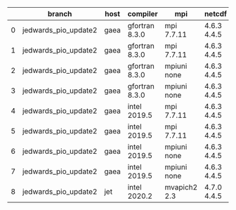 |    | branch               | host   | compiler       | mpi          | netcdf      | o_g   | os     | build   | u_pass   | u_fail   | s_pass   | s_fail   | e_pass   | e_fail   | nuopc_pass   | nuopc_fail   | artifacts_hash                                                                                                                                                    | modified                   |
|----|----------------------|--------|----------------|--------------|-------------|-------|--------|---------|----------|----------|----------|----------|----------|----------|--------------|--------------|-------------------------------------------------------------------------------------------------------------------------------------------------------------------|----------------------------|
|  0 | jedwards_pio_update2 | gaea   | gfortran 8.3.0 | mpi 7.7.11   | 4.6.3 4.4.5 | O     | Unicos | pass    | pending  | pending  | pending  | pending  | pending  | pending  | pending      | pending      | [artifacts](https://github.com/esmf-org/esmf-test-artifacts/tree/c68428a6f22dd274b730a2871f92abeb25c41b4a/jedwards_pio_update2/gaea/gfortran/8.3.0/O/mpi/7.7.11)  | 2022-03-12 05:14:53.092525 |
|  1 | jedwards_pio_update2 | gaea   | gfortran 8.3.0 | mpi 7.7.11   | 4.6.3 4.4.5 | g     | Unicos | pass    | pending  | pending  | pending  | pending  | pending  | pending  | pending      | pending      | [artifacts](https://github.com/esmf-org/esmf-test-artifacts/tree/cbf3767985d2d833917402e44e2b834712d15f90/jedwards_pio_update2/gaea/gfortran/8.3.0/g/mpi/7.7.11)  | 2022-03-12 05:14:53.092502 |
|  2 | jedwards_pio_update2 | gaea   | gfortran 8.3.0 | mpiuni none  | 4.6.3 4.4.5 | O     | Unicos | pass    | pending  | pending  | pending  | pending  | pending  | pending  | pending      | pending      | [artifacts](https://github.com/esmf-org/esmf-test-artifacts/tree/03d82f234ff70a73024292d0d0882e9d5e6f9f2b/jedwards_pio_update2/gaea/gfortran/8.3.0/O/mpiuni/none) | 2022-03-12 05:14:53.092520 |
|  3 | jedwards_pio_update2 | gaea   | gfortran 8.3.0 | mpiuni none  | 4.6.3 4.4.5 | g     | Unicos | pass    | pending  | pending  | pending  | pending  | pending  | pending  | pending      | pending      | [artifacts](https://github.com/esmf-org/esmf-test-artifacts/tree/2ea6d7ec16b9c6cb508d7c12cfddce0bf6fa7c2f/jedwards_pio_update2/gaea/gfortran/8.3.0/g/mpiuni/none) | 2022-03-12 05:14:53.092496 |
|  4 | jedwards_pio_update2 | gaea   | intel 2019.5   | mpi 7.7.11   | 4.6.3 4.4.5 | O     | Unicos | pass    | pending  | pending  | pending  | pending  | pending  | pending  | pending      | pending      | [artifacts](https://github.com/esmf-org/esmf-test-artifacts/tree/f581ccabd0847402159e67f75e092ad736eb3e2d/jedwards_pio_update2/gaea/intel/2019.5/O/mpi/7.7.11)    | 2022-03-12 05:14:53.092507 |
|  5 | jedwards_pio_update2 | gaea   | intel 2019.5   | mpi 7.7.11   | 4.6.3 4.4.5 | g     | Unicos | pass    | pending  | pending  | pending  | pending  | pending  | pending  | pending      | pending      | [artifacts](https://github.com/esmf-org/esmf-test-artifacts/tree/5199874446a863be33df11c6f7f35aebfc1cacfa/jedwards_pio_update2/gaea/intel/2019.5/g/mpi/7.7.11)    | 2022-03-12 05:14:53.092512 |
|  6 | jedwards_pio_update2 | gaea   | intel 2019.5   | mpiuni none  | 4.6.3 4.4.5 | O     | Unicos | pass    | pending  | pending  | pending  | pending  | pending  | pending  | pending      | pending      | [artifacts](https://github.com/esmf-org/esmf-test-artifacts/tree/9f43bf2cc9135e360d4d9f6b9e8204bc338e36c8/jedwards_pio_update2/gaea/intel/2019.5/O/mpiuni/none)   | 2022-03-12 05:14:53.092516 |
|  7 | jedwards_pio_update2 | gaea   | intel 2019.5   | mpiuni none  | 4.6.3 4.4.5 | g     | Unicos | pass    | pending  | pending  | pending  | pending  | pending  | pending  | pending      | pending      | [artifacts](https://github.com/esmf-org/esmf-test-artifacts/tree/96f8caa898e36bbd8124c405601bac4b6f159e60/jedwards_pio_update2/gaea/intel/2019.5/g/mpiuni/none)   | 2022-03-12 05:14:53.092469 |
|  8 | jedwards_pio_update2 | jet    | intel 2020.2   | mvapich2 2.3 | 4.7.0 4.4.5 | O     | Linux  | fail    | fail     | fail     | fail     | fail     | fail     | fail     | fail         | fail         | [artifacts](https://github.com/esmf-org/esmf-test-artifacts/tree/4975545e55e2678bc9fbdaf98f5408b7b6ce251d/jedwards_pio_update2/jet/intel/2020.2/O/mvapich2/2.3)   | 2022-03-12 05:18:55.946184 |